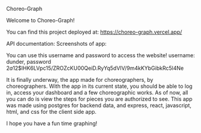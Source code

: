 Choreo-Graph

Welcome to Choreo-Graph!

You can find this project deployed at: https://choreo-graph.vercel.app/

API documentation:
Screenshots of app:

You can use this username and password to access the website! username: dunder, password $2a$12$lHK6LVpc15/ZROZcKU00QeiD.RyYq5dVlV/9m4kKYbGibkRc5l4Ne

It is finally underway, the app made for choreographers, by choreographers. With the app in its current state, you should be able to log in, access your dashboard and a few choreographic works. As of now, all you can do is view the steps for pieces you are authorized to see. This app was made using postgres for backend data, and express, react, javascript, html, and css for the client side app.

I hope you have a fun time graphing!